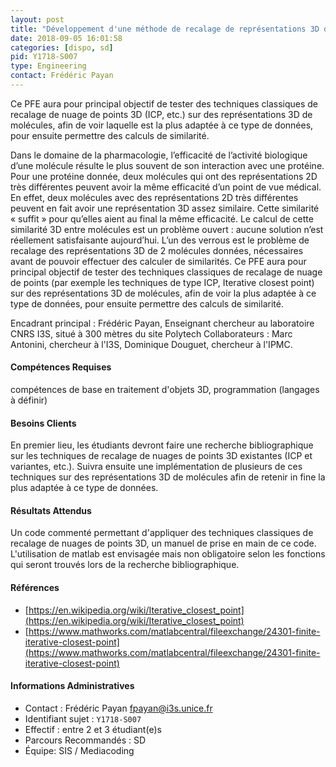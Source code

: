 ```yaml
---
layout: post
title: "Développement d'une méthode de recalage de représentations 3D de molécules chimiques  "
date: 2018-09-05 16:01:58
categories: [dispo, sd]
pid: Y1718-S007
type: Engineering
contact: Frédéric Payan
---
```

       
 Ce PFE aura pour principal objectif de tester des techniques classiques de recalage de nuage de points 3D (ICP, etc.) sur des représentations 3D de molécules, afin de voir laquelle est la plus adaptée à ce type de données, pour ensuite permettre des calculs de similarité. 

Dans le domaine de la pharmacologie, l’efficacité de l’activité biologique d’une molécule résulte le plus souvent de son interaction avec une protéine. 
Pour une protéine donnée, deux molécules qui ont des représentations 2D très différentes peuvent avoir la même efficacité d’un point de vue médical. En effet, deux molécules avec des représentations 2D très différentes peuvent en fait avoir une représentation 3D assez similaire. Cette similarité « suffit » pour qu’elles aient au final la même efficacité. 
Le calcul de cette similarité 3D entre molécules est un problème ouvert : aucune solution n’est réellement satisfaisante aujourd’hui. L’un des verrous est le problème de recalage des représentations 3D de 2 molécules données, nécessaires avant de pouvoir effectuer des calculer de similarités. 
 Ce PFE aura pour principal objectif de tester des techniques classiques de recalage de nuage de points (par exemple les techniques de type ICP, Iterative closest point) sur des représentations 3D de molécules, afin de voir la plus adaptée à ce type de données, pour ensuite permettre des calculs de similarité. 

Encadrant principal : Frédéric Payan, Enseignant chercheur au laboratoire CNRS I3S, situé à 300 mètres du site Polytech 
Collaborateurs : Marc Antonini, chercheur à l'I3S, Dominique Douguet, chercheur à l'IPMC.  


#### Compétences Requises
compétences de base en traitement d'objets 3D, programmation (langages à définir) 



     

#### Besoins Clients
En premier lieu, les étudiants devront faire une recherche bibliographique sur les techniques de recalage de nuages de points 3D existantes (ICP et variantes, etc.).
Suivra ensuite une implémentation de plusieurs de ces techniques sur des représentations 3D de molécules afin de retenir in fine la plus adaptée à ce type de données.    

#### Résultats Attendus
Un code commenté permettant d'appliquer des techniques classiques de recalage de nuages de points 3D, un manuel de prise en main de ce code. L'utilisation de matlab est envisagée mais non obligatoire selon les fonctions qui seront trouvés lors de la recherche bibliographique.

#### Références

  * [https://en.wikipedia.org/wiki/Iterative_closest_point](https://en.wikipedia.org/wiki/Iterative_closest_point)
  * [https://www.mathworks.com/matlabcentral/fileexchange/24301-finite-iterative-closest-point](https://www.mathworks.com/matlabcentral/fileexchange/24301-finite-iterative-closest-point)

#### Informations Administratives
  * Contact : Frédéric Payan <fpayan@i3s.unice.fr>
  * Identifiant sujet : `Y1718-S007`
  * Effectif : entre 2 et 3 étudiant(e)s
  * Parcours Recommandés : SD
  * Équipe: SIS / Mediacoding

     